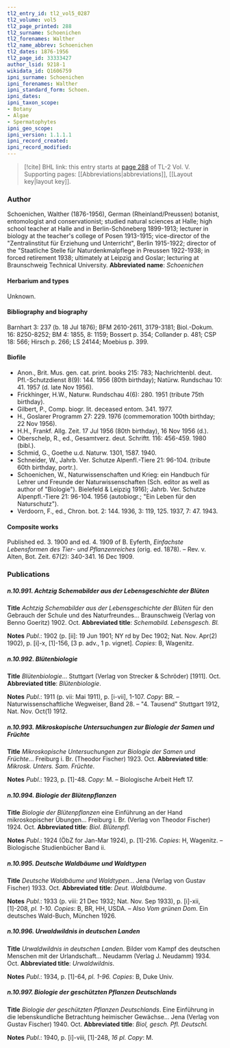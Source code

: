 ```yaml
---
tl2_entry_id: tl2_vol5_0287
tl2_volume: vol5
tl2_page_printed: 288
tl2_surname: Schoenichen
tl2_forenames: Walther
tl2_name_abbrev: Schoenichen
tl2_dates: 1876-1956
tl2_page_id: 33333427
author_lsid: 9218-1
wikidata_id: Q1606759
ipni_surname: Schoenichen
ipni_forenames: Walther
ipni_standard_form: Schoen.
ipni_dates: 
ipni_taxon_scope: 
- Botany
- Algae
- Spermatophytes
ipni_geo_scope: 
ipni_version: 1.1.1.1
ipni_record_created: 
ipni_record_modified:
---
```



> [!cite] BHL link: this entry starts at [page 288](https://www.biodiversitylibrary.org/page/33333427) of TL-2 Vol. V.
> Supporting pages: [[Abbreviations|abbreviations]], [[Layout key|layout key]].

### Author

Schoenichen, Walther (1876-1956), German (Rheinland/Preussen) botanist, entomologist and conservationist; studied natural sciences at Halle; high school teacher at Halle and in Berlin-Schöneberg 1899-1913; lecturer in biology at the teacher's college of Posen 1913-1915; vice-director of the "Zentralinstitut für Erziehung und Unterricht", Berlin 1915-1922; director of the "Staatliche Stelle für Naturdenkmalpflege in Preussen 1922-1938; in forced retirement 1938; ultimately at Leipzig and Goslar; lecturing at Braunschweig Technical University. 
**Abbreviated name**: *Schoenichen*

#### Herbarium and types

Unknown.

#### Bibliography and biography

Barnhart 3: 237 (b. 18 Jul 1876); BFM 2610-2611, 3179-3181; Biol.-Dokum. 16: 8250-8252; BM 4: 1855, 8: 1159; Bossert p. 354; Collander p. 481; CSP 18: 566; Hirsch p. 266; LS 24144; Moebius p. 399.

#### Biofile

- Anon., Brit. Mus. gen. cat. print. books 215: 783; Nachrichtenbl. deut. Pfl.-Schutzdienst 8(9): 144. 1956 (80th birthday); Natürw. Rundschau 10: 41. 1957 (d. late Nov 1956).
- Frickhinger, H.W., Naturw. Rundschau 4(6): 280. 1951 (tribute 75th birthday).
- Gilbert, P., Comp. biogr. lit. deceased entom. 341. 1977.
- H., Goslarer Programm 27: 229. 1976 (commemoration 100th birthday; 22 Nov 1956).
- H.H., Frankf. Allg. Zeit. 17 Jul 1956 (80th birthday), 16 Nov 1956 (d.).
- Oberschelp, R., ed., Gesamtverz. deut. Schriftt. 116: 456-459. 1980 (bibl.).
- Schmid, G., Goethe u.d. Naturw. 1301, 1587. 1940.
- Schneider, W., Jahrb. Ver. Schutze Alpenfl.-Tiere 21: 96-104. (tribute 60th birthday, portr.).
- Schoenichen, W., Naturwissenschaften und Krieg: ein Handbuch für Lehrer und Freunde der Naturwissenschaften (Sch. editor as well as author of "Biologie"). Bielefeld & Leipzig 1916); Jahrb. Ver. Schutze Alpenpfl.-Tiere 21: 96-104. 1956 (autobiogr.; "Ein Leben für den Naturschutz").
- Verdoorn, F., ed., Chron. bot. 2: 144. 1936, 3: 119, 125. 1937, 7: 47. 1943.

#### Composite works

Published ed. 3. 1900 and ed. 4. 1909 of B. Eyferth, *Einfachste Lebensformen des Tier*- *und Pflanzenreiches* (orig. ed. 1878). – Rev. v. Alten, Bot. Zeit. 67(2): 340-341. 16 Dec 1909.

### Publications

##### n.10.991. Achtzig Schemabilder aus der Lebensgeschichte der Blüten

**Title**
*Achtzig Schemabilder aus der Lebensgeschichte der Blüten* für den Gebrauch der Schule und des Naturfreundes... Braunschweig (Verlag von Benno Goeritz) 1902. Oct.
**Abbreviated title**: *Schemabild. Lebensgesch. Bl.*

**Notes**
*Publ*.: 1902 (p. \[ii\]: 19 Jun 1901; NY rd by Dec 1902; Nat. Nov. Apr(2) 1902), p. \[i\]-x, \[1\]-156, \[3 p. adv., 1 p. vignet\]. *Copies*: B, Wagenitz.

##### n.10.992. Blütenbiologie

**Title**
*Blütenbiologie*... Stuttgart (Verlag von Strecker & Schröder) \[1911\]. Oct.
**Abbreviated title**: *Blütenbiologie*.

**Notes**
*Publ*.: 1911 (p. vii: Mai 1911), p. \[i-vii\], 1-107. *Copy*: BR. – Naturwissenschaftliche Wegweiser, Band 28. – "4. Tausend" Stuttgart 1912, Nat. Nov. Oct(1) 1912.

##### n.10.993. Mikroskopische Untersuchungen zur Biologie der Samen und Früchte

**Title**
*Mikroskopische Untersuchungen zur Biologie der Samen und Früchte*... Freiburg i. Br. (Theodor Fischer) 1923. Oct.
**Abbreviated title**: *Mikrosk. Unters. Sam. Früchte*.

**Notes**
*Publ*.: 1923, p. \[1\]-48. *Copy*: M. – Biologische Arbeit Heft 17.

##### n.10.994. Biologie der Blütenpflanzen

**Title**
*Biologie der Blütenpflanzen* eine Einführung an der Hand mikroskopischer Übungen... Freiburg i. Br. (Verlag von Theodor Fischer) 1924. Oct.
**Abbreviated title**: *Biol. Blütenpfl.*

**Notes**
*Publ*.: 1924 (ÖbZ for Jan-Mar 1924), p. \[1\]-216. *Copies*: H, Wagenitz. – Biologische Studienbücher Band ii.

##### n.10.995. Deutsche Waldbäume und Waldtypen

**Title**
*Deutsche Waldbäume und Waldtypen*... Jena (Verlag von Gustav Fischer) 1933. Oct.
**Abbreviated title**: *Deut. Waldbäume*.

**Notes**
*Publ*.: 1933 (p. viii: 21 Dec 1932; Nat. Nov. Sep 1933), p. \[i\]-xii, \[1\]-208, *pl. 1-10. Copies*: B, BR, HH, USDA. – Also *Vom grünen Dom*. Ein deutsches Wald-Buch, München 1926.

##### n.10.996. Urwaldwildnis in deutschen Landen

**Title**
*Urwaldwildnis in deutschen Landen*. Bilder vom Kampf des deutschen Menschen mit der Urlandschaft... Neudamm (Verlag J. Neudamm) 1934. Oct.
**Abbreviated title**: *Urwaldwildnis*.

**Notes**
*Publ*.: 1934, p. \[1\]-64, *pl. 1-96. Copies*: B, Duke Univ.

##### n.10.997. Biologie der geschützten Pflanzen Deutschlands

**Title**
*Biologie der geschützten Pflanzen Deutschlands*. Eine Einführung in die lebenskundliche Betrachtung heimischer Gewächse... Jena (Verlag von Gustav Fischer) 1940. Oct.
**Abbreviated title**: *Biol, gesch. Pfl. Deutschl.*

**Notes**
*Publ*.: 1940, p. \[i\]-viii, \[1\]-248, *16 pl. Copy*: M.

